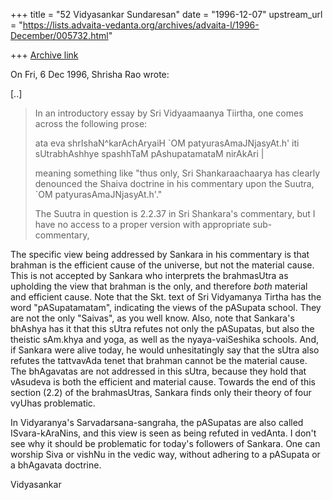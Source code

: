 +++
title = "52 Vidyasankar Sundaresan"
date = "1996-12-07"
upstream_url = "https://lists.advaita-vedanta.org/archives/advaita-l/1996-December/005732.html"

+++
[Archive link](https://lists.advaita-vedanta.org/archives/advaita-l/1996-December/005732.html)

On Fri, 6 Dec 1996, Shrisha Rao wrote:

[..]

> In an introductory essay by Sri Vidyaamaanya Tiirtha, one comes across
> the following prose:
>
> ata eva shrIshaN^karAchAryaiH `OM patyurasAmaJNjasyAt.h' iti
> sUtrabhAshhye spashhTaM pAshupatamataM nirAkAri |
>
> meaning something like "thus only, Sri Shankaraachaarya has clearly
> denounced the Shaiva doctrine in his commentary upon the Suutra, `OM
> patyurasAmaJNjasyAt.h'."
>
> The Suutra in question is 2.2.37 in Sri Shankara's commentary, but I
> have no access to a proper version with appropriate sub-commentary,


The specific view being addressed by Sankara in his commentary is that
brahman is the efficient cause of the universe, but not the material
cause. This is not accepted by Sankara who interprets the brahmasUtra as
upholding the view that brahman is the only, and therefore *both* material
and efficient cause. Note that the Skt. text of Sri Vidyamanya Tirtha has
the word "pASupatamatam", indicating the views of the pASupata school.
They are not the only "Saivas", as you well know. Also, note that
Sankara's bhAshya has it that this sUtra refutes not only the pASupatas,
but also the theistic sAm.khya and yoga, as well as the nyaya-vaiSeshika
schools. And, if Sankara were alive today, he would unhesitatingly say
that the sUtra also refutes the tattvavAda tenet that brahman cannot be
the material cause. The bhAgavatas are not addressed in this sUtra,
because they hold that vAsudeva is both the efficient and material cause.
Towards the end of this section (2.2) of the brahmasUtras, Sankara finds
only their theory of four vyUhas problematic.

In Vidyaranya's Sarvadarsana-sangraha, the pASupatas are also called
ISvara-kAraNins, and this view is seen as being refuted in vedAnta. I
don't see why it should be problematic for today's followers of Sankara.
One can worship Siva or vishNu in the vedic way, without adhering to a
pASupata or a bhAgavata doctrine.

Vidyasankar

